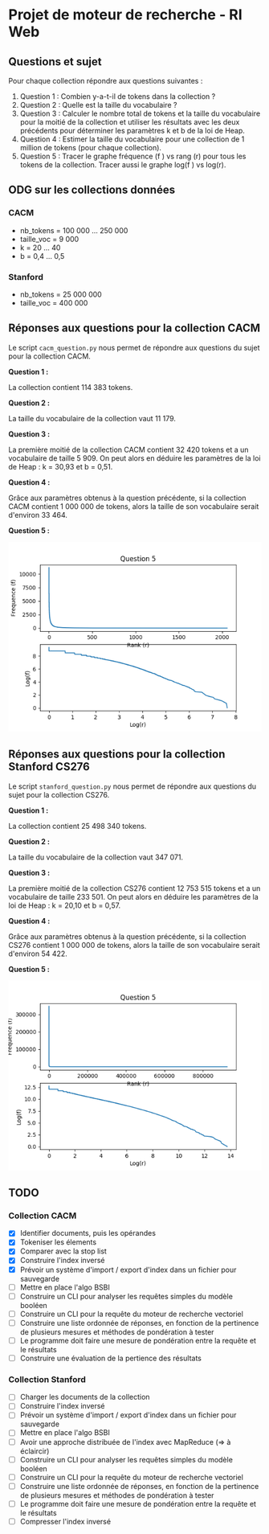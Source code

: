 # Projet de moteur de recherche - RI Web

## Questions et sujet

Pour chaque collection répondre aux questions suivantes :

1. Question 1 : Combien y-a-t-il de tokens dans la collection ?
2. Question 2 : Quelle est la taille du vocabulaire ?
3. Question 3 : Calculer le nombre total de tokens et la taille du vocabulaire pour la moitié de la
collection et utiliser les résultats avec les deux précédents pour déterminer les paramètres k et b de la
loi de Heap.
4. Question 4 : Estimer la taille du vocabulaire pour une collection de 1 million de tokens (pour chaque
collection).
5. Question 5 : Tracer le graphe fréquence (f ) vs rang (r) pour tous les tokens de la collection. Tracer
aussi le graphe log(f ) vs log(r).

## ODG sur les collections données

### CACM
- nb_tokens = 100 000 ... 250 000
- taille_voc = 9 000
- k = 20 ... 40
- b = 0,4 ... 0,5

### Stanford
- nb_tokens = 25 000 000
- taille_voc = 400 000

## Réponses aux questions pour la collection CACM

Le script `cacm_question.py` nous permet de répondre aux questions du sujet pour la collection CACM.

**Question 1 :**

La collection contient 114 383 tokens.

**Question 2 :**

La taille du vocabulaire de la collection vaut 11 179.

**Question 3 :**

La première moitié de la collection CACM contient 32 420 tokens et a un vocabulaire de taille 5 909. On peut alors en déduire les paramètres de la loi de Heap : k = 30,93 et b = 0,51.

**Question 4 :**

Grâce aux paramètres obtenus à la question précédente, si la collection CACM contient 1 000 000 de tokens, alors la taille de son vocabulaire serait d'environ 33 464.

**Question 5 :**

![Graphe des fréquences en fonction du rang de chaque token de la collection](https://github.com/SeysT/MyOwnSearchEngine/blob/master/Data/Answers/cacm_answer_question_5.png)

## Réponses aux questions pour la collection Stanford CS276

Le script `stanford_question.py` nous permet de répondre aux questions du sujet pour la collection CS276.

**Question 1 :**

La collection contient 25 498 340 tokens.

**Question 2 :**

La taille du vocabulaire de la collection vaut 347 071.

**Question 3 :**

La première moitié de la collection CS276 contient 12 753 515 tokens et a un vocabulaire de taille 233 501. On peut alors en déduire les paramètres de la loi de Heap : k = 20,10 et b = 0,57.

**Question 4 :**

Grâce aux paramètres obtenus à la question précédente, si la collection CS276 contient 1 000 000 de tokens, alors la taille de son vocabulaire serait d'environ 54 422.

**Question 5 :**

![Graphe des fréquences en fonction du rang de chaque token de la collection](https://github.com/SeysT/MyOwnSearchEngine/blob/master/Data/Answers/cs_276_answer_question_5.png)

## TODO

### Collection CACM

- [x] Identifier documents, puis les opérandes
- [x] Tokeniser les élements
- [x] Comparer avec la stop list
- [x] Construire l'index inversé
- [x] Prévoir un système d'import / export d'index dans un fichier pour sauvegarde
- [ ] Mettre en place l'algo BSBI
- [ ] Construire un CLI pour analyser les requêtes simples du modèle booléen
- [ ] Construire un CLI pour la requête du moteur de recherche vectoriel
- [ ] Construire une liste ordonnée de réponses, en fonction de la pertinence de plusieurs mesures et méthodes de pondération à tester
- [ ] Le programme doit faire une mesure de pondération entre la requête et le résultats
- [ ] Construire une évaluation de la pertience des résultats

### Collection Stanford

- [ ] Charger les documents de la collection
- [ ] Construire l'index inversé
- [ ] Prévoir un système d'import / export d'index dans un fichier pour sauvegarde
- [ ] Mettre en place l'algo BSBI
- [ ] Avoir une approche distribuée de l'index avec MapReduce (=> à éclaircir)
- [ ] Construire un CLI pour analyser les requêtes simples du modèle booléen
- [ ] Construire un CLI pour la requête du moteur de recherche vectoriel
- [ ] Construire une liste ordonnée de réponses, en fonction de la pertinence de plusieurs mesures et méthodes de pondération à tester
- [ ] Le programme doit faire une mesure de pondération entre la requête et le résultats
- [ ] Compresser l'index inversé
